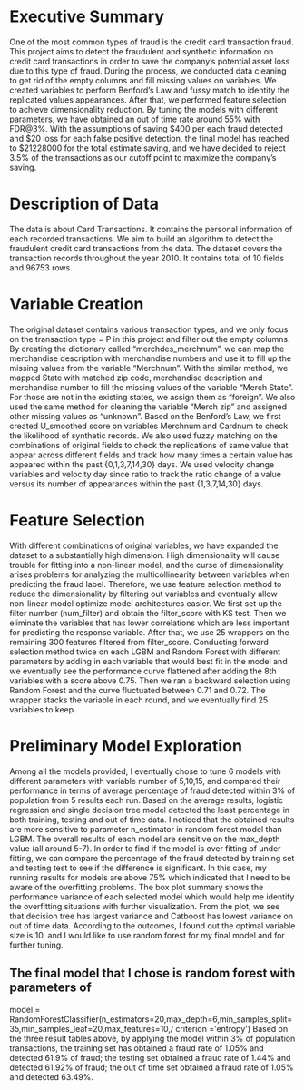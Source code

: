 # Executive Summary
One of the most common types of fraud is the credit card transaction fraud. This project aims to detect the fraudulent and synthetic information on credit card transactions in order to save the company’s potential asset loss due to this type of fraud. During the process, we conducted data cleaning to get rid of the empty columns and fill missing values on variables. We created variables to perform Benford’s Law and fussy match to identity the replicated values appearances. After that, we performed feature selection to achieve dimensionality reduction. By tuning the models with different parameters, we have obtained an out of time rate around 55% with FDR@3%. With the assumptions of saving $400 per each fraud detected and $20 loss for each false positive detection, the final model has reached to $21228000 for the total estimate saving, and we have decided to reject 3.5% of the transactions as our cutoff point to maximize the company’s saving. 
# Description of Data
The data is about Card Transactions. It contains the personal information of each recorded transactions. We aim to build an algorithm to detect the fraudulent credit card transactions from the data. The dataset covers the transaction records throughout the year 2010. It contains total of 10 fields and 96753 rows. 
# Variable Creation
The original dataset contains various transaction types, and we only focus on the transaction type = P in this project and filter out the empty columns. By creating the dictionary called “merchdes_merchnum”, we can map the merchandise description with merchandise numbers and use it to fill up the missing values from the variable “Merchnum”. With the similar method, we mapped State with matched zip code, merchandise description and merchandise number to fill the missing values of the variable “Merch State”. For those are not in the existing states, we assign them as “foreign”. We also used the same method for cleaning the variable “Merch zip” and assigned other missing values as “unknown”. 
Based on the Benford’s Law, we first created U_smoothed score on variables Merchnum and Cardnum to check the likelihood of synthetic records. We also used fuzzy matching on the combinations of original fields to check the replications of same value that appear across different fields and track how many times a certain value has appeared within the past {0,1,3,7,14,30} days. We used velocity change variables and velocity day since ratio to track the ratio change of a value versus its number of appearances within the past {1,3,7,14,30} days. 
# Feature Selection
With different combinations of original variables, we have expanded the dataset to a substantially high dimension. High dimensionality will cause trouble for fitting into a non-linear model, and the curse of dimensionality arises problems for analyzing the multicollinearity between variables when predicting the fraud label. Therefore, we use feature selection method to reduce the dimensionality by filtering out variables and eventually allow non-linear model optimize model architectures easier. We first set up the filter number (num_filter) and obtain the filter_score with KS test. Then we eliminate the variables that has lower correlations which are less important for predicting the response variable. After that, we use 25 wrappers on the remaining 300 features filtered from filter_score. Conducting forward selection method twice on each LGBM and Random Forest with different parameters by adding in each variable that would best fit in the model and we eventually see the performance curve flattened after adding the 8th variables with a score above 0.75. Then we ran a backward selection using Random Forest and the curve fluctuated between 0.71 and 0.72. The wrapper stacks the variable in each round, and we eventually find 25 variables to keep. 
# Preliminary Model Exploration
Among all the models provided, I eventually chose to tune 6 models with different parameters with variable number of 5,10,15, and compared their performance in terms of average percentage of fraud detected within 3% of population from 5 results each run. Based on the average results, logistic regression and single decision tree model detected the least percentage in both training, testing and out of time data. I noticed that the obtained results are more sensitive to parameter n_estimator in random forest model than LGBM. The overall results of each model are sensitive on the max_depth value (all around 5-7). In order to find if the model is over fitting of under fitting, we can compare the percentage of the fraud detected by training set and testing test to see if the difference is significant. In this case, my running results for models are above 75% which indicated that I need to be aware of the overfitting problems. The box plot summary shows the performance variance of each selected model which would help me identify the overfitting situations with further visualization. From the plot, we see that decision tree has largest variance and Catboost has lowest variance on out of time data. According to the outcomes, I found out the optimal variable size is 10, and I would like to use random forest for my final model and for further tuning. 

## The final model that I chose is random forest with parameters of 
model = RandomForestClassifier(n_estimators=20,max_depth=6,min_samples_split=35,min_samples_leaf=20,max_features=10,/ criterion ='entropy')
Based on the three result tables above, by applying the model within 3% of population transactions, the training set has obtained a fraud rate of 1.05% and detected 61.9% of fraud; the testing set obtained a fraud rate of 1.44% and detected 61.92% of fraud; the out of time set obtained a fraud rate of 1.05% and detected 63.49%.
